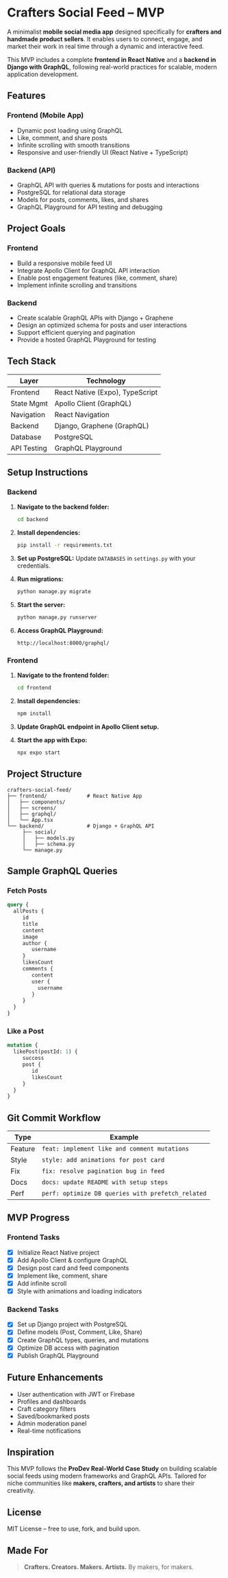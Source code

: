 # Crafters Social Feed – MVP

A minimalist **mobile social media app** designed specifically for **crafters and handmade product sellers**. It enables users to connect, engage, and market their work in real time through a dynamic and interactive feed.

This MVP includes a complete **frontend in React Native** and a **backend in Django with GraphQL**, following real-world practices for scalable, modern application development.

## Features

### Frontend (Mobile App)
- Dynamic post loading using GraphQL
- Like, comment, and share posts
- Infinite scrolling with smooth transitions
- Responsive and user-friendly UI (React Native + TypeScript)

### Backend (API)
- GraphQL API with queries & mutations for posts and interactions
- PostgreSQL for relational data storage
- Models for posts, comments, likes, and shares
- GraphQL Playground for API testing and debugging

## Project Goals

### Frontend
- Build a responsive mobile feed UI
- Integrate Apollo Client for GraphQL API interaction
- Enable post engagement features (like, comment, share)
- Implement infinite scrolling and transitions

### Backend
- Create scalable GraphQL APIs with Django + Graphene
- Design an optimized schema for posts and user interactions
- Support efficient querying and pagination
- Provide a hosted GraphQL Playground for testing

## Tech Stack

| Layer       | Technology                          |
|-------------|-------------------------------------|
| Frontend    | React Native (Expo), TypeScript     |
| State Mgmt  | Apollo Client (GraphQL)             |
| Navigation  | React Navigation                    |
| Backend     | Django, Graphene (GraphQL)          |
| Database    | PostgreSQL                          |
| API Testing | GraphQL Playground                  |

## Setup Instructions

### Backend

1. **Navigate to the backend folder:**
    ```bash
    cd backend
    ```

2. **Install dependencies:**
    ```bash
    pip install -r requirements.txt
    ```

3. **Set up PostgreSQL:**
    Update `DATABASES` in `settings.py` with your credentials.

4. **Run migrations:**
    ```bash
    python manage.py migrate
    ```

5. **Start the server:**
    ```bash
    python manage.py runserver
    ```

6. **Access GraphQL Playground:**
    ```
    http://localhost:8000/graphql/
    ```

### Frontend

1. **Navigate to the frontend folder:**
    ```bash
    cd frontend
    ```

2. **Install dependencies:**
    ```bash
    npm install
    ```

3. **Update GraphQL endpoint in Apollo Client setup.**

4. **Start the app with Expo:**
    ```bash
    npx expo start
    ```

## Project Structure

```
crafters-social-feed/
├── frontend/             # React Native App
│   ├── components/
│   ├── screens/
│   ├── graphql/
│   └── App.tsx
└── backend/              # Django + GraphQL API
     ├── social/
     │   ├── models.py
     │   ├── schema.py
     └── manage.py
```

## Sample GraphQL Queries

### Fetch Posts

```graphql
query {
  allPosts {
     id
     title
     content
     image
     author {
        username
     }
     likesCount
     comments {
        content
        user {
          username
        }
     }
  }
}
```

### Like a Post

```graphql
mutation {
  likePost(postId: 1) {
     success
     post {
        id
        likesCount
     }
  }
}
```

## Git Commit Workflow

| Type    | Example                                           |
| ------- | ------------------------------------------------- |
| Feature | `feat: implement like and comment mutations`      |
| Style   | `style: add animations for post card`             |
| Fix     | `fix: resolve pagination bug in feed`             |
| Docs    | `docs: update README with setup steps`            |
| Perf    | `perf: optimize DB queries with prefetch_related` |

## MVP Progress

### Frontend Tasks

* [x] Initialize React Native project
* [x] Add Apollo Client & configure GraphQL
* [x] Design post card and feed components
* [x] Implement like, comment, share
* [x] Add infinite scroll
* [x] Style with animations and loading indicators

### Backend Tasks

* [x] Set up Django project with PostgreSQL
* [x] Define models (Post, Comment, Like, Share)
* [x] Create GraphQL types, queries, and mutations
* [x] Optimize DB access with pagination
* [x] Publish GraphQL Playground

## Future Enhancements

* User authentication with JWT or Firebase
* Profiles and dashboards
* Craft category filters
* Saved/bookmarked posts
* Admin moderation panel
* Real-time notifications

## Inspiration

This MVP follows the **ProDev Real-World Case Study** on building scalable social feeds using modern frameworks and GraphQL APIs. Tailored for niche communities like **makers, crafters, and artists** to share their creativity.

## License

MIT License – free to use, fork, and build upon.

## Made For

> **Crafters. Creators. Makers. Artists.**
> By makers, for makers.
